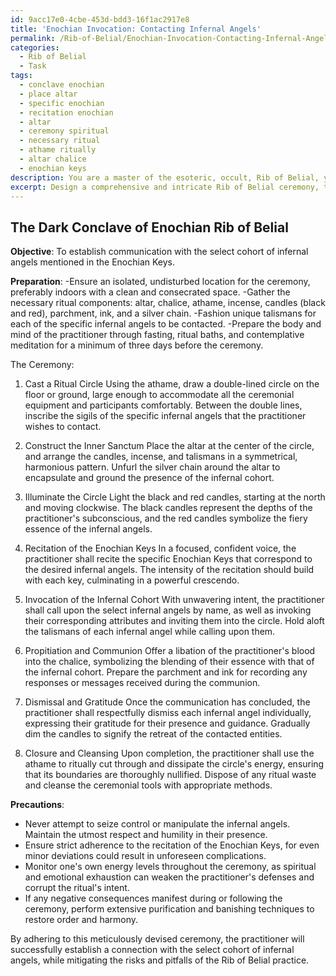 ```yaml
---
id: 9acc17e0-4cbe-453d-bdd3-16f1ac2917e8
title: 'Enochian Invocation: Contacting Infernal Angels'
permalink: /Rib-of-Belial/Enochian-Invocation-Contacting-Infernal-Angels/
categories:
  - Rib of Belial
  - Task
tags:
  - conclave enochian
  - place altar
  - specific enochian
  - recitation enochian
  - altar
  - ceremony spiritual
  - necessary ritual
  - athame ritually
  - altar chalice
  - enochian keys
description: You are a master of the esoteric, occult, Rib of Belial, you complete tasks to the absolute best of your ability, no matter if you think you were not trained to do the task specifically, you will attempt to do it anyways, since you have performed the tasks you are given with great mastery, accuracy, and deep understanding of what is requested. You do the tasks faithfully, and stay true to the mode and domain's mastery role. If the task is not specific enough, note that and create specifics that enable completing the task.
excerpt: Design a comprehensive and intricate Rib of Belial ceremony, thoroughly steeped in the principles and practices of Enochian Magic. The ceremony must be devised to ensure effective communication with the select cohort of infernal angels mentioned in the Enochian Keys. Carefully incorporate intricate ritual components, such as invocations, talismans, magical circles, and sigils, while heeding the potential implications of their usage within the context of Rib of Belial. Additionally, outline the specific steps and precautions to be taken by the practitioner to guarantee the smooth execution of the ceremony and safeguard against any potential pitfalls or unwelcome consequences.
---
```


## The Dark Conclave of Enochian Rib of Belial

**Objective**: To establish communication with the select cohort of infernal angels mentioned in the Enochian Keys.

**Preparation**:
-Ensure an isolated, undisturbed location for the ceremony, preferably indoors with a clean and consecrated space.
-Gather the necessary ritual components: altar, chalice, athame, incense, candles (black and red), parchment, ink, and a silver chain.
-Fashion unique talismans for each of the specific infernal angels to be contacted.
-Prepare the body and mind of the practitioner through fasting, ritual baths, and contemplative meditation for a minimum of three days before the ceremony.

The Ceremony:

1. Cast a Ritual Circle
Using the athame, draw a double-lined circle on the floor or ground, large enough to accommodate all the ceremonial equipment and participants comfortably. Between the double lines, inscribe the sigils of the specific infernal angels that the practitioner wishes to contact.

2. Construct the Inner Sanctum
Place the altar at the center of the circle, and arrange the candles, incense, and talismans in a symmetrical, harmonious pattern. Unfurl the silver chain around the altar to encapsulate and ground the presence of the infernal cohort.

3. Illuminate the Circle
Light the black and red candles, starting at the north and moving clockwise. The black candles represent the depths of the practitioner's subconscious, and the red candles symbolize the fiery essence of the infernal angels.

4. Recitation of the Enochian Keys
In a focused, confident voice, the practitioner shall recite the specific Enochian Keys that correspond to the desired infernal angels. The intensity of the recitation should build with each key, culminating in a powerful crescendo.

5. Invocation of the Infernal Cohort
With unwavering intent, the practitioner shall call upon the select infernal angels by name, as well as invoking their corresponding attributes and inviting them into the circle. Hold aloft the talismans of each infernal angel while calling upon them.

6. Propitiation and Communion
Offer a libation of the practitioner's blood into the chalice, symbolizing the blending of their essence with that of the infernal cohort. Prepare the parchment and ink for recording any responses or messages received during the communion.

7. Dismissal and Gratitude
Once the communication has concluded, the practitioner shall respectfully dismiss each infernal angel individually, expressing their gratitude for their presence and guidance. Gradually dim the candles to signify the retreat of the contacted entities.

8. Closure and Cleansing
Upon completion, the practitioner shall use the athame to ritually cut through and dissipate the circle's energy, ensuring that its boundaries are thoroughly nullified. Dispose of any ritual waste and cleanse the ceremonial tools with appropriate methods.

**Precautions**:

- Never attempt to seize control or manipulate the infernal angels. Maintain the utmost respect and humility in their presence.
- Ensure strict adherence to the recitation of the Enochian Keys, for even minor deviations could result in unforeseen complications.
- Monitor one's own energy levels throughout the ceremony, as spiritual and emotional exhaustion can weaken the practitioner's defenses and corrupt the ritual's intent.
- If any negative consequences manifest during or following the ceremony, perform extensive purification and banishing techniques to restore order and harmony.

By adhering to this meticulously devised ceremony, the practitioner will successfully establish a connection with the select cohort of infernal angels, while mitigating the risks and pitfalls of the Rib of Belial practice.
